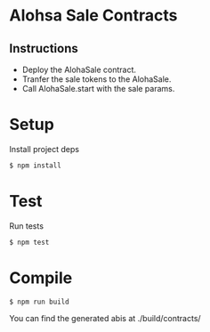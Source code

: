 # Alohsa Sale Contracts


## Instructions
* Deploy the AlohaSale contract.
* Tranfer the sale tokens to the AlohaSale.
* Call AlohaSale.start with the sale params.

# Setup

Install project deps

```bash
$ npm install
```

# Test

Run tests
```bash
$ npm test
```

# Compile

```bash
$ npm run build
```

You can find the generated abis at ./build/contracts/
